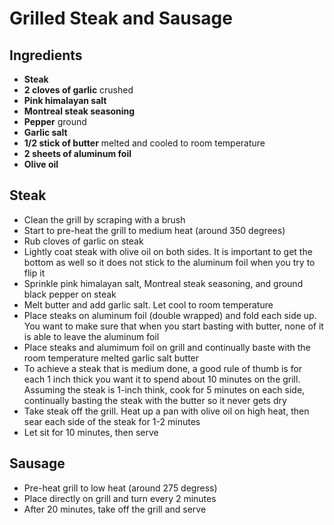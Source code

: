 # Grilled Steak and Sausage

## Ingredients
* **Steak** 
* **2 cloves of garlic** crushed
* **Pink himalayan salt** 
* **Montreal steak seasoning** 
* **Pepper** ground
* **Garlic salt**
* **1/2 stick of butter** melted and cooled to room temperature
* **2 sheets of aluminum foil**
* **Olive oil**


## Steak
- Clean the grill by scraping with a brush
- Start to pre-heat the grill to medium heat (around 350 degrees)
- Rub cloves of garlic on steak
- Lightly coat steak with olive oil on both sides. It is important to get the bottom as well so it does not stick to the aluminum foil when you try to flip it
- Sprinkle pink himalayan salt, Montreal steak seasoning, and ground black pepper on steak
- Melt butter and add garlic salt. Let cool to room temperature
- Place steaks on aluminum foil (double wrapped) and fold each side up. You want to make sure that when you start basting with butter, none of it is able to leave the aluminum foil
- Place steaks and alumimum foil on grill and continually baste with the room temperature melted garlic salt butter
- To achieve a steak that is medium done, a good rule of thumb is for each 1 inch thick you want it to spend about 10 minutes on the grill. Assuming the steak is 1-inch think, cook for 5 minutes on each side, continually basting the steak with the butter so it never gets dry
- Take steak off the grill. Heat up a pan with olive oil on high heat, then sear each side of the steak for 1-2 minutes
- Let sit for 10 minutes, then serve

## Sausage 
- Pre-heat grill to low heat (around 275 degress)
- Place directly on grill and turn every 2 minutes
- After 20 minutes, take off the grill and serve
